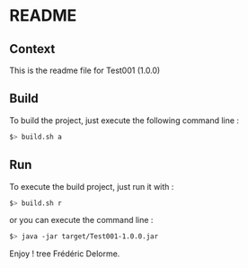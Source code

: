 # README
   
## Context

This is the readme file for Test001 (1.0.0)

## Build
To build the project, just execute the following command line :

```bash
$> build.sh a
```
## Run

To execute the build project, just run it with :

```bash
$> build.sh r
```

or you can execute the command line :

```bash
$> java -jar target/Test001-1.0.0.jar
```

Enjoy !
tree
Frédéric Delorme.

